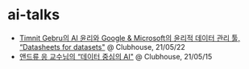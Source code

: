 # ai-talks
- [Timnit Gebru의 AI 윤리와 Google & Microsoft의 윤리적 데이터 관리 툴, “Datasheets for datasets"](https://github.com/ainblockchain/ai-talks/blob/main/21.05.21_datasheets_for_datasets_agenda.md) @ Clubhouse, 21/05/22
- [앤드류 응 교수님의 “데이터 중심의 AI"](https://github.com/ainblockchain/ai-talks/blob/main/21.05.15-data-centric-ai-agenda.md) @ Clubhouse, 21/05/15
